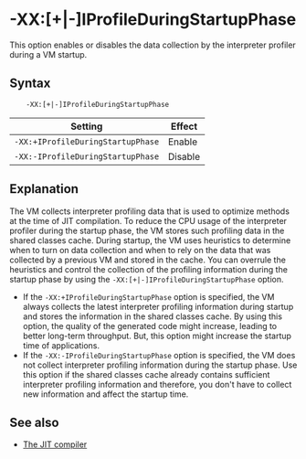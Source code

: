<!--
* Copyright (c) 2017, 2024 IBM Corp. and others
*
* This program and the accompanying materials are made
* available under the terms of the Eclipse Public License 2.0
* which accompanies this distribution and is available at
* https://www.eclipse.org/legal/epl-2.0/ or the Apache
* License, Version 2.0 which accompanies this distribution and
* is available at https://www.apache.org/licenses/LICENSE-2.0.
*
* This Source Code may also be made available under the
* following Secondary Licenses when the conditions for such
* availability set forth in the Eclipse Public License, v. 2.0
* are satisfied: GNU General Public License, version 2 with
* the GNU Classpath Exception [1] and GNU General Public
* License, version 2 with the OpenJDK Assembly Exception [2].
*
* [1] https://www.gnu.org/software/classpath/license.html
* [2] https://openjdk.org/legal/assembly-exception.html
*
* SPDX-License-Identifier: EPL-2.0 OR Apache-2.0 OR GPL-2.0-only WITH Classpath-exception-2.0 OR GPL-2.0-only WITH OpenJDK-assembly-exception-1.0
-->

# -XX:[+|-]IProfileDuringStartupPhase

This option enables or disables the data collection by the interpreter profiler during a VM startup.

## Syntax

        -XX:[+|-]IProfileDuringStartupPhase

| Setting                          | Effect  |
|----------------------------------|---------|
|`-XX:+IProfileDuringStartupPhase` | Enable  |
|`-XX:-IProfileDuringStartupPhase` | Disable |

## Explanation

The VM collects interpreter profiling data that is used to optimize methods at the time of JIT compilation. To reduce the CPU usage of the interpreter profiler during the startup phase, the VM stores such profiling data in the shared classes cache. During startup, the VM uses heuristics to determine when to turn on data collection and when to rely on the data that was collected by a previous VM and stored in the cache. You can overrule the heuristics and control the collection of the profiling information during the startup phase by using the `-XX:[+|-]IProfileDuringStartupPhase` option.

- If the `-XX:+IProfileDuringStartupPhase` option is specified, the VM always collects the latest interpreter profiling information during startup and stores the information in the shared classes cache. By using this option, the quality of the generated code might increase, leading to better long-term throughput. But, this option might increase the startup time of applications.
- If the `-XX:-IProfileDuringStartupPhase` option is specified, the VM does not collect interpreter profiling information during the startup phase. Use this option if the shared classes cache already contains sufficient interpreter profiling information and therefore, you don't have to collect new information and affect the startup time.

## See also

- [The JIT compiler](jit.md)


<!-- ==== END OF TOPIC ==== xxiprofileduringstartupphase.md ==== -->
